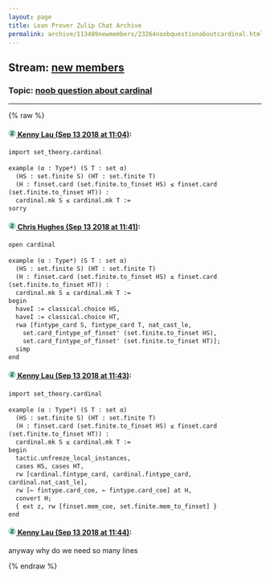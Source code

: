 ```yaml
---
layout: page
title: Lean Prover Zulip Chat Archive 
permalink: archive/113489newmembers/23264noobquestionaboutcardinal.html
---
```


## Stream: [new members](index.html)
### Topic: [noob question about cardinal](23264noobquestionaboutcardinal.html)

---


{% raw %}
#### [![Click to go to Zulip](../../assets/img/zulip2.png) Kenny Lau (Sep 13 2018 at 11:04)](https://leanprover.zulipchat.com/#narrow/stream/113489-new%20members/topic/noob%20question%20about%20cardinal/near/133871212):
```lean
import set_theory.cardinal

example (α : Type*) (S T : set α)
  (HS : set.finite S) (HT : set.finite T)
  (H : finset.card (set.finite.to_finset HS) ≤ finset.card (set.finite.to_finset HT)) :
  cardinal.mk S ≤ cardinal.mk T :=
sorry
```

#### [![Click to go to Zulip](../../assets/img/zulip2.png) Chris Hughes (Sep 13 2018 at 11:41)](https://leanprover.zulipchat.com/#narrow/stream/113489-new%20members/topic/noob%20question%20about%20cardinal/near/133873000):
```lean
open cardinal

example (α : Type*) (S T : set α)
  (HS : set.finite S) (HT : set.finite T)
  (H : finset.card (set.finite.to_finset HS) ≤ finset.card (set.finite.to_finset HT)) :
  cardinal.mk S ≤ cardinal.mk T :=
begin
  haveI := classical.choice HS,
  haveI := classical.choice HT,
  rwa [fintype_card S, fintype_card T, nat_cast_le, 
    set.card_fintype_of_finset' (set.finite.to_finset HS),
    set.card_fintype_of_finset' (set.finite.to_finset HT)];
  simp
end
```

#### [![Click to go to Zulip](../../assets/img/zulip2.png) Kenny Lau (Sep 13 2018 at 11:43)](https://leanprover.zulipchat.com/#narrow/stream/113489-new%20members/topic/noob%20question%20about%20cardinal/near/133873086):
```lean
import set_theory.cardinal

example (α : Type*) (S T : set α)
  (HS : set.finite S) (HT : set.finite T)
  (H : finset.card (set.finite.to_finset HS) ≤ finset.card (set.finite.to_finset HT)) :
  cardinal.mk S ≤ cardinal.mk T :=
begin
  tactic.unfreeze_local_instances,
  cases HS, cases HT,
  rw [cardinal.fintype_card, cardinal.fintype_card, cardinal.nat_cast_le],
  rw [← fintype.card_coe, ← fintype.card_coe] at H,
  convert H;
  { ext z, rw [finset.mem_coe, set.finite.mem_to_finset] }
end

```

#### [![Click to go to Zulip](../../assets/img/zulip2.png) Kenny Lau (Sep 13 2018 at 11:44)](https://leanprover.zulipchat.com/#narrow/stream/113489-new%20members/topic/noob%20question%20about%20cardinal/near/133873150):
anyway why do we need so many lines


{% endraw %}
